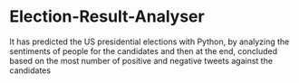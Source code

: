 # Election-Result-Analyser
It has predicted the US presidential elections with Python, by analyzing the sentiments of people for the candidates and then at
the end, concluded based on the most number of positive and negative tweets against the candidates
